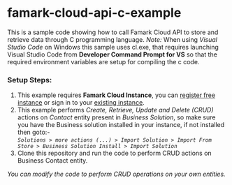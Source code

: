 # famark-cloud-api-c-example
This is a sample code showing how to call Famark Cloud API to store and retrieve data through C programming language.
*Note:* When using *Visual Studio Code* on Windows this sample uses cl.exe, that requires launching Visual Studio Code from **Developer Command Prompt for VS** so that the required environment variables are setup for compiling the c code.

### Setup Steps:
1. This example requires **Famark Cloud Instance**, you can [register free instance](https://www.famark.com/Install/?ic=FreeDev) or sign in to your [existing instance](https://www.famark.com/).
2. This example performs *Create, Retrieve, Update and Delete (CRUD)* actions on *Contact* entity present in *Business Solution*, so make sure you have the Business solution installed in your instance, if not installed then goto:-  
*`Solutions > more actions (...) > Import Solution > Import From Store > Business Solution Install > Import Solution`*
3. Clone this repository and run the code to perform CRUD actions on Business Contact entity.

*You can modify the code to perform CRUD operations on your own entities.*